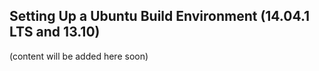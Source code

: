 ## Setting Up a Ubuntu Build Environment (14.04.1 LTS and 13.10)

(content will be added here soon)
